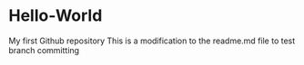 # Hello-World
My first Github repository
This is a modification to the readme.md file to test branch committing
